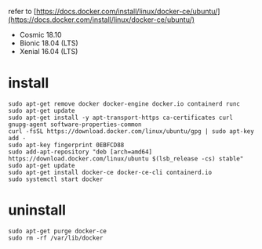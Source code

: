 refer to [https://docs.docker.com/install/linux/docker-ce/ubuntu/](https://docs.docker.com/install/linux/docker-ce/ubuntu/)

* Cosmic 18.10
* Bionic 18.04 (LTS)
* Xenial 16.04 (LTS)

# install
```terminal
sudo apt-get remove docker docker-engine docker.io containerd runc
sudo apt-get update
sudo apt-get install -y apt-transport-https ca-certificates curl gnupg-agent software-properties-common
curl -fsSL https://download.docker.com/linux/ubuntu/gpg | sudo apt-key add -
sudo apt-key fingerprint 0EBFCD88
sudo add-apt-repository "deb [arch=amd64] https://download.docker.com/linux/ubuntu $(lsb_release -cs) stable"
sudo apt-get update
sudo apt-get install docker-ce docker-ce-cli containerd.io
sudo systemctl start docker
```

# uninstall
```
sudo apt-get purge docker-ce
sudo rm -rf /var/lib/docker
```

